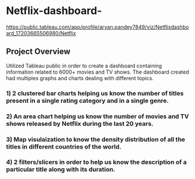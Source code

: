 # Netflix-dashboard-
https://public.tableau.com/app/profile/aryan.pandey7849/viz/Netflixdashboard_17203665506980/Netflix 

## Project Overview
Utilized Tableau public in order to create a dashboard containing information related to 6000+ movies and TV shows. The dashboard created had multiples graphs and charts dealing with different topics.
### 1) 2 clustered bar charts helping us know the number of titles present in a single rating category and in a single genre.
### 2) An area chart helping us know the number of movies and TV shows released by Netflix during the last 20 years.
### 3) Map visulaization to know the density distribution of all the titles in different countries of the world.
### 4) 2 filters/slicers in order to help us know the description of a particular title along with its duration.

